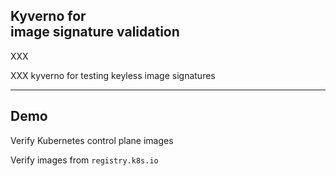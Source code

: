 ## Kyverno for<br/>image signature validation

XXX

XXX kyverno for testing keyless image signatures

---

## Demo

Verify Kubernetes control plane images [](https://www.cncf.io/blog/2023/05/01/kyverno-verify-kubernetes-control-plane-images/)

Verify images from `registry.k8s.io`

